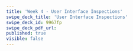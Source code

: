 ```yaml
---
title: 'Week 4 - User Interface Inspections'
swipe_deck_title: 'User Interface Inspections'
swipe_deck_id: 9967fp
swipe_deck_pdf_url:
published: true
visible: false
---
```

